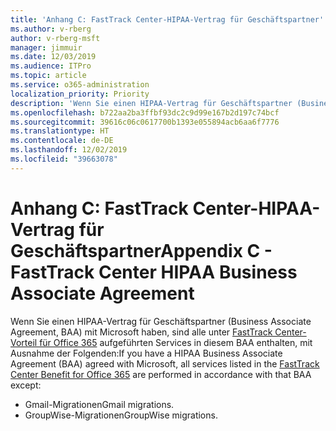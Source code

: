 ```yaml
---
title: 'Anhang C: FastTrack Center-HIPAA-Vertrag für Geschäftspartner'
ms.author: v-rberg
author: v-rberg-msft
manager: jimmuir
ms.date: 12/03/2019
ms.audience: ITPro
ms.topic: article
ms.service: o365-administration
localization_priority: Priority
description: 'Wenn Sie einen HIPAA-Vertrag für Geschäftspartner (Business Associate Agreement, BAA) mit Microsoft für FastTrack Services haben, sind alle unter FastTrack Center Benefit for Office 365 aufgeführten Services in diesem BAA enthalten, mit Ausnahme der Folgenden:'
ms.openlocfilehash: b722aa2ba3ffbf93dc2c9d99e167b2d197c74bcf
ms.sourcegitcommit: 39616c06c0617700b1393e055894acb6aa6f7776
ms.translationtype: HT
ms.contentlocale: de-DE
ms.lasthandoff: 12/02/2019
ms.locfileid: "39663078"
---
```

# <a name="appendix-c---fasttrack-center-hipaa-business-associate-agreement"></a><span data-ttu-id="b7580-103">Anhang C: FastTrack Center-HIPAA-Vertrag für Geschäftspartner</span><span class="sxs-lookup"><span data-stu-id="b7580-103">Appendix C - FastTrack Center HIPAA Business Associate Agreement</span></span>

<span data-ttu-id="b7580-104">Wenn Sie einen HIPAA-Vertrag für Geschäftspartner (Business Associate Agreement, BAA) mit Microsoft haben, sind alle unter [FastTrack Center-Vorteil für Office 365](O365-fasttrack-benefit-for-office-365.md) aufgeführten Services in diesem BAA enthalten, mit Ausnahme der Folgenden:</span><span class="sxs-lookup"><span data-stu-id="b7580-104">If you have a HIPAA Business Associate Agreement (BAA) agreed with Microsoft, all services listed in the [FastTrack Center Benefit for Office 365](O365-fasttrack-benefit-for-office-365.md) are performed in accordance with that BAA except:</span></span> 
  
- <span data-ttu-id="b7580-105">Gmail-Migrationen</span><span class="sxs-lookup"><span data-stu-id="b7580-105">Gmail migrations.</span></span>   
- <span data-ttu-id="b7580-106">GroupWise-Migrationen</span><span class="sxs-lookup"><span data-stu-id="b7580-106">GroupWise migrations.</span></span>
    

